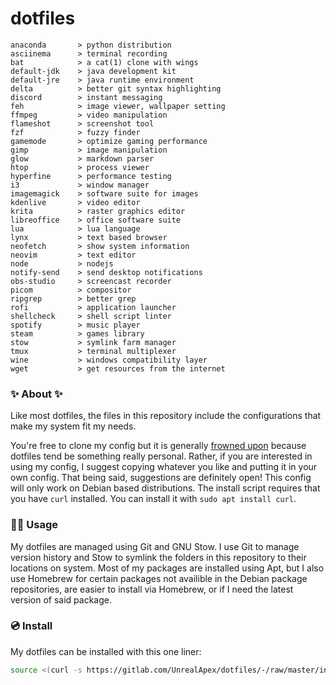 # dotfiles

<!-- todo: insert image of rice here -->
```
anaconda       > python distribution
asciinema      > terminal recording
bat            > a cat(1) clone with wings
default-jdk    > java development kit
default-jre    > java runtime environment
delta          > better git syntax highlighting
discord        > instant messaging 
feh            > image viewer, wallpaper setting
ffmpeg         > video manipulation
flameshot      > screenshot tool
fzf            > fuzzy finder 
gamemode       > optimize gaming performance
gimp           > image manipulation
glow           > markdown parser
htop           > process viewer
hyperfine      > performance testing
i3             > window manager
imagemagick    > software suite for images
kdenlive       > video editor
krita          > raster graphics editor
libreoffice    > office software suite
lua            > lua language
lynx           > text based browser
neofetch       > show system information
neovim         > text editor
node           > nodejs
notify-send    > send desktop notifications
obs-studio     > screencast recorder
picom          > compositor
ripgrep        > better grep
rofi           > application launcher
shellcheck     > shell script linter
spotify        > music player
steam          > games library
stow           > symlink farm manager
tmux           > terminal multiplexer
wine           > windows compatibility layer
wget           > get resources from the internet
```

### ✨ About ✨
Like most dotfiles, the files in this repository include the configurations that make my system fit my needs.

You're free to clone my config but it is generally [frowned upon](https://www.anishathalye.com/2014/08/03/managing-your-dotfiles/#dotfiles-are-not-meant-to-be-forked) because dotfiles tend be something really personal. Rather, if you are interested in using my config, I suggest copying whatever you like and putting it in your own config.
That being said, suggestions are definitely open! This config will only work on Debian based distributions. The install script requires that you have `curl` installed. You can install it with `sudo apt install curl`.


### 👨‍💻 Usage
My dotfiles are managed using Git and GNU Stow. I use Git to manage version history and Stow to symlink the folders in this repository to their locations on system. Most of my packages are installed using Apt, but I also use Homebrew for certain packages not availible in the Debian package repositories, are easier to install via Homebrew, or if I need the latest version of said package.

### 💿 Install
My dotfiles can be installed with this one liner:

```sh
source <(curl -s https://gitlab.com/UnrealApex/dotfiles/-/raw/master/install.sh)
```
